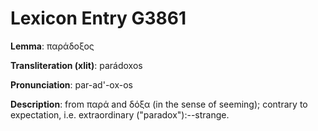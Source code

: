 # Lexicon Entry G3861

**Lemma**: παράδοξος

**Transliteration (xlit)**: parádoxos

**Pronunciation**: par-ad'-ox-os

**Description**:
from παρά and δόξα (in the sense of seeming); contrary to expectation, i.e. extraordinary ("paradox"):--strange.
